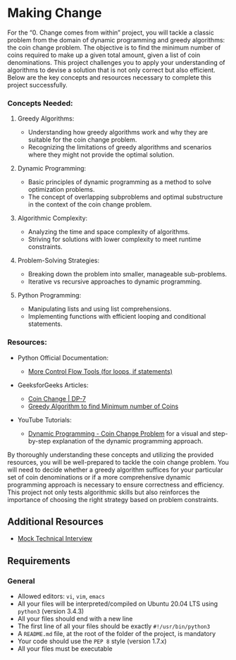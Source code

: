 # Making Change

For the “0. Change comes from within” project, you will tackle a classic problem from the domain of dynamic programming and greedy algorithms: the coin change problem. The objective is to find the minimum number of coins required to make up a given total amount, given a list of coin denominations. This project challenges you to apply your understanding of algorithms to devise a solution that is not only correct but also efficient. Below are the key concepts and resources necessary to complete this project successfully.

### Concepts Needed:
1. Greedy Algorithms:
	- Understanding how greedy algorithms work and why they are suitable for the coin change problem.
	- Recognizing the limitations of greedy algorithms and scenarios where they might not provide the optimal solution.

2. Dynamic Programming:
	- Basic principles of dynamic programming as a method to solve optimization problems.
	- The concept of overlapping subproblems and optimal substructure in the context of the coin change problem.

3. Algorithmic Complexity:
	- Analyzing the time and space complexity of algorithms.
	- Striving for solutions with lower complexity to meet runtime constraints.

4. Problem-Solving Strategies:
	- Breaking down the problem into smaller, manageable sub-problems.
	- Iterative vs recursive approaches to dynamic programming.

5. Python Programming:
	- Manipulating lists and using list comprehensions.
	- Implementing functions with efficient looping and conditional statements.

### Resources:
- Python Official Documentation:
	- [More Control Flow Tools (for loops, if statements)](https://docs.python.org/3/tutorial/controlflow.html)

- GeeksforGeeks Articles:
	- [Coin Change | DP-7](https://www.geeksforgeeks.org/coin-change-dp-7/)
	- [Greedy Algorithm to find Minimum number of Coins](https://www.geeksforgeeks.org/greedy-algorithm-to-find-minimum-number-of-coins/)

- YouTube Tutorials:
	- [Dynamic Programming - Coin Change Problem](https://www.youtube.com/watch?v=jgiZlGzXMBw) for a visual and step-by-step explanation of the dynamic programming approach.

By thoroughly understanding these concepts and utilizing the provided resources, you will be well-prepared to tackle the coin change problem. You will need to decide whether a greedy algorithm suffices for your particular set of coin denominations or if a more comprehensive dynamic programming approach is necessary to ensure correctness and efficiency. This project not only tests algorithmic skills but also reinforces the importance of choosing the right strategy based on problem constraints.

## Additional Resources
- [Mock Technical Interview](https://www.youtube.com/watch?v=9BSSIsJ-fWg)

## Requirements
### General
- Allowed editors: `vi`, `vim`, `emacs`
- All your files will be interpreted/compiled on Ubuntu 20.04 LTS using `python3` (version 3.4.3)
- All your files should end with a new line
- The first line of all your files should be exactly `#!/usr/bin/python3`
- A `README.md` file, at the root of the folder of the project, is mandatory
- Your code should use the `PEP 8` style (version 1.7.x)
- All your files must be executable
